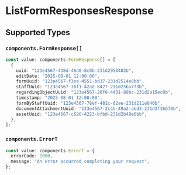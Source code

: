 # ListFormResponsesResponse


## Supported Types

### `components.FormResponse[]`

```typescript
const value: components.FormResponse[] = [
  {
    uuid: "123e4567-438d-46d0-8c0b-231d2950482b",
    editDate: "2025-08-01 12:00:00",
    formUuid: "123e4567-f3ce-4551-bd37-231d2514e6bb",
    staffUuid: "123e4567-76f1-42ad-8427-231d25ba773b",
    regardingObjectUuid: "123e4567-20f6-4431-89bc-231d2a15ec0b",
    timestamp: "2025-08-01 12:00:00",
    formByStaffUuid: "123e4567-78ef-481c-82ae-231d211e840b",
    documentAttachmentUuid: "123e4567-2c4b-49a2-abd3-231d2f36670b",
    assetUuid: "123e4567-c626-4223-bfbd-231d2b49e6bb",
  },
];
```

### `components.ErrorT`

```typescript
const value: components.ErrorT = {
  errorCode: 1000,
  message: "An error occurred completing your request",
};
```

